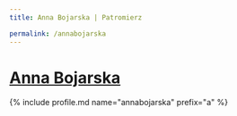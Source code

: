 ```yaml
---
title: Anna Bojarska | Patromierz

permalink: /annabojarska
---
```


# [Anna Bojarska](https://patronite.pl/annabojarska)

{% include profile.md name="annabojarska" prefix="a" %}
